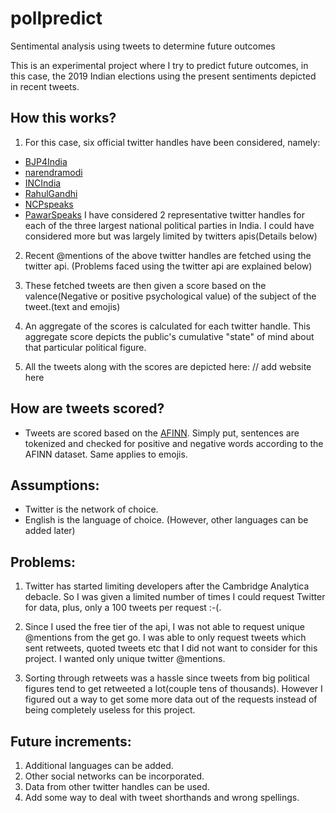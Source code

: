 # pollpredict
Sentimental analysis using tweets to determine future outcomes

This is an experimental project where I try to predict future outcomes, in this case, the 2019 Indian elections using the present sentiments depicted in recent tweets.

## How this works?

1. For this case, six official twitter handles have been considered, namely:
  * [BJP4India](https://twitter.com/BJP4India "BJP's official twitter handle")
  * [narendramodi](https://twitter.com/narendramodi "Narendra Modi's official twitter handle")
  * [INCIndia](https://twitter.com/INCIndia "Congress's official twitter handle")
  * [RahulGandhi](https://twitter.com/RahulGandhi "Rahul Gandhi's official twitter handle")
  * [NCPspeaks](https://twitter.com/NCPspeaks "NCP's official twitter handle")
  * [PawarSpeaks](https://twitter.com/PawarSpeaks "Sharad Pawar's official twitter handle")
I have considered 2 representative twitter handles for each of the three largest national political parties in India.
I could have considered more but was largely limited by twitters apis(Details below)
 
 2. Recent @mentions of the above twitter handles are fetched using the twitter api.
 (Problems faced using the twitter api are explained below)
 
 3. These fetched tweets are then given a score based on the valence(Negative or positive psychological value) of the subject of the         tweet.(text and emojis)
 
 4. An aggregate of the scores is calculated for each twitter handle.
 This aggregate score depicts the public's cumulative "state" of mind about that particular political figure.
 
 5. All the tweets along with the scores are depicted here: // add website here

## How are tweets scored?
 * Tweets are scored based on the [AFINN](http://neuro.compute.dtu.dk/wiki/AFINN).
 Simply put, sentences are tokenized and checked for positive and negative words according to the AFINN dataset.
 Same applies to emojis.

## Assumptions:
 * Twitter is the network of choice.
 * English is the language of choice. (However, other languages can be added later)
 
## Problems:
 1. Twitter has started limiting developers after the Cambridge Analytica debacle.
 So I was given a limited number of times I could request Twitter for data, plus, only a 100 tweets per request :-(.
 
 2. Since I used the free tier of the api, I was not able to request unique @mentions from the get go.
 I was able to only request tweets which sent retweets, quoted tweets etc that I did not want to consider for this project.
 I wanted only unique twitter @mentions.
 
 3. Sorting through retweets was a hassle since tweets from big political figures tend to get retweeted a lot(couple tens of thousands).
    However I figured out a way to get some more data out of the requests instead of being completely useless for this project.

## Future increments:
  1. Additional languages can be added.
  2. Other social networks can be incorporated.
  3. Data from other twitter handles can be used.
  4. Add some way to deal with tweet shorthands and wrong spellings.
